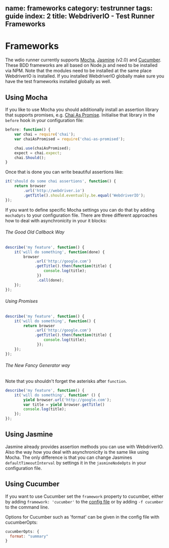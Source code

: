 name: frameworks
category: testrunner
tags: guide
index: 2
title: WebdriverIO - Test Runner Frameworks
---

Frameworks
==========

The wdio runner currently supports [Mocha](http://mochajs.org/), [Jasmine](http://jasmine.github.io/) (v2.0) and
[Cucumber](https://cucumber.io/). These BDD frameworks are all based on Node.js and need to be installed via
NPM. Note that the modules need to be installed at the same place WebdriverIO is installed. If you installed
WebdriverIO globally make sure you have the test frameworks installed globally as well.

## Using Mocha

If you like to use Mocha you should additionally install an assertion library that supports promises,
e.g. [Chai As Promise](http://chaijs.com/plugins/chai-as-promised). Initialise that library in the
`before` hook in your configuration file:

```js
before: function() {
    var chai = require('chai');
    var chaiAsPromised = require('chai-as-promised');

    chai.use(chaiAsPromised);
    expect = chai.expect;
    chai.Should();
}
```

Once that is done you can write beautiful assertions like:

```js
it('should do some chai assertions', function() {
    return browser
        .url('http://webdriver.io')
        .getTitle().should.eventually.be.equal('WebdriverIO');
});
```

If you want to define specific Mocha settings you can do that by adding `mochaOpts` to your configuration
file. There are three different approaches how to deal with asynchronicity in your it blocks:

###### The Good Old Callback Way

```js
describe('my feature', function() {
    it('will do something', function(done) {
        browser
             .url('http://google.com')
             .getTitle().then(function(title) {
                 console.log(title);
              })
              .call(done);
    });
});
```

###### Using Promises

```js
describe('my feature', function() {
    it('will do something', function() {
        return browser
             .url('http://google.com')
             .getTitle().then(function(title) {
                 console.log(title);
              });
    });
});
```

###### The New Fancy Generator way

Note that you shouldn't forget the asterisks after `function`.

```js
describe('my feature', function() {
    it('will do something', function* () {
        yield browser.url('http://google.com');
        var title = yield browser.getTitle()
        console.log(title);
    });
});
```

## Using Jasmine

Jasmine already provides assertion methods you can use with WebdriverIO. Also the way how you deal with
asynchronicity is the same like using Mocha. The only difference is that you can change Jasmines
`defaultTimeoutInterval` by settings it in the `jasmineNodeOpts` in your configuration file.

## Using Cucumber

If you want to use Cucumber set the `framework` property to cucumber, either by adding `framework: 'cucumber'`
to the [config file](/guide/testrunner/configurationfile.html) or by adding `-f cucumber` to the command line.

Options for Cucumber such as 'format' can be given in the config file with cucumberOpts:

```js
cucumberOpts: {
  format: "summary"
}
```